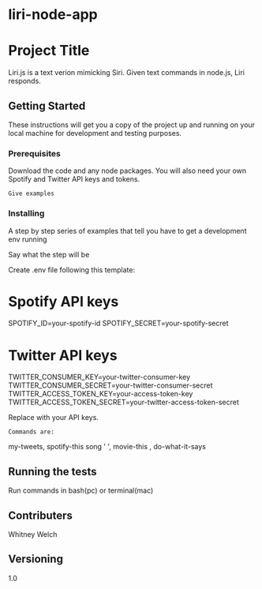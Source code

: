 # liri-node-app

# Project Title

Liri.js is a text verion mimicking Siri. Given text commands in node.js, Liri responds.

## Getting Started

These instructions will get you a copy of the project up and running on your local machine for development and testing purposes.

### Prerequisites

Download the code and any node packages. You will also need your own Spotify and Twitter API keys and tokens.


```
Give examples
```

### Installing

A step by step series of examples that tell you have to get a development env running

Say what the step will be

Create .env file following this template:

# Spotify API keys

SPOTIFY_ID=your-spotify-id
SPOTIFY_SECRET=your-spotify-secret

# Twitter API keys

TWITTER_CONSUMER_KEY=your-twitter-consumer-key
TWITTER_CONSUMER_SECRET=your-twitter-consumer-secret
TWITTER_ACCESS_TOKEN_KEY=your-access-token-key
TWITTER_ACCESS_TOKEN_SECRET=your-twitter-access-token-secret

Replace with your API keys.

```
Commands are: 
```

my-tweets, spotify-this song ' <song name here> ', movie-this <movie name here>, do-what-it-says


## Running the tests

Run commands in bash(pc) or terminal(mac)


## Contributers

Whitney Welch

## Versioning

1.0


